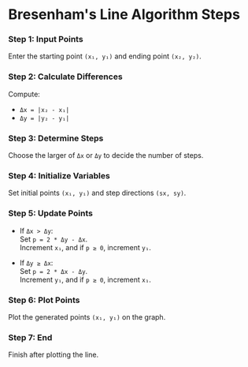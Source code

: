 # Bresenham's Line Algorithm Steps

### Step 1: Input Points
Enter the starting point `(x₁, y₁)` and ending point `(x₂, y₂)`.

### Step 2: Calculate Differences
Compute:
- `Δx = |x₂ - x₁|`
- `Δy = |y₂ - y₁|`

### Step 3: Determine Steps
Choose the larger of `Δx` or `Δy` to decide the number of steps.

### Step 4: Initialize Variables
Set initial points `(x₁, y₁)` and step directions `(sx, sy)`.

### Step 5: Update Points
- If `Δx > Δy`:  
  Set `p = 2 * Δy - Δx`.  
  Increment `x₁`, and if `p ≥ 0`, increment `y₁`.

- If `Δy ≥ Δx`:  
  Set `p = 2 * Δx - Δy`.  
  Increment `y₁`, and if `p ≥ 0`, increment `x₁`.

### Step 6: Plot Points
Plot the generated points `(x₁, y₁)` on the graph.

### Step 7: End
Finish after plotting the line.
